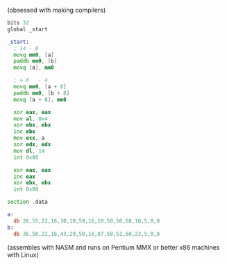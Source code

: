 (obsessed with making compilers)

```asm
bits 32
global _start

_start:
  ; 14 - 8
  movq mm0, [a]
  paddb mm0, [b]
  movq [a], mm0

  ; = 6   - 4
  movq mm0, [a + 8]
  paddb mm0, [b + 8]
  movq [a + 8], mm0

  xor eax, eax
  mov al, 0x4
  xor ebx, ebx
  inc ebx
  mov ecx, a
  xor edx, edx
  mov dl, 14
  int 0x80

  xor eax, eax
  inc eax
  xor ebx, ebx
  int 0x80

section .data

a:
  db 36,55,22,16,30,10,59,16,10,50,50,60,10,5,0,0
b:
  db 36,50,22,16,43,29,50,16,87,58,51,60,23,5,0,0
```
(assembles with NASM and runs on Pentium MMX or better x86 machines with Linux)
